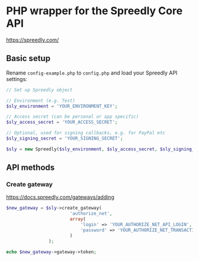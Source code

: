# PHP wrapper for the Spreedly Core API

https://spreedly.com/

## Basic setup

Rename `config-example.php` to `config.php` and load your Spreedly API settings:

```php
// Set up Spreedly object

// Environment (e.g. Test)
$sly_environment = 'YOUR_ENVIRONMENT_KEY';

// Access secret (can be personal or app specific)
$sly_access_secret = 'YOUR_ACCESS_SECRET';

// Optional, used for signing callbacks, e.g. for PayPal etc
$sly_signing_secret = 'YOUR_SIGNING_SECRET';

$sly = new Spreedly($sly_environment, $sly_access_secret, $sly_signing_secret);
```

## API methods

### Create gateway

https://docs.spreedly.com/gateways/adding

```php
$new_gateway = $sly->create_gateway(
						'authorize_net',
						array(
							'login' => 'YOUR_AUTHORIZE_NET_API_LOGIN',
							'password' => 'YOUR_AUTHORIZE_NET_TRANSACTION_KEY'
						)
				);
				
echo $new_gateway->gateway->token;
```